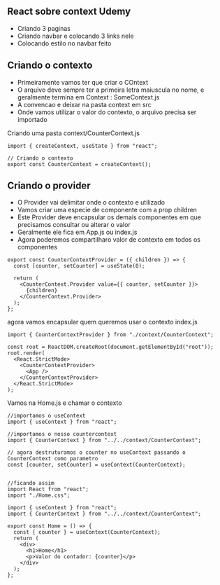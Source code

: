 ## React sobre context Udemy

- Criando 3 paginas
- Criando navbar e colocando 3 links nele
- Colocando estilo no navbar
  feito

## Criando o contexto

- Primeiramente vamos ter que criar o COntext
- O arquivo deve sempre ter a primeira letra maiuscula no nome, e geralmente termina em Context : SomeContext.js
- A convencao e deixar na pasta context em src
- Onde vamos utilizar o valor do contexto, o arquivo precisa ser importado

Criando uma pasta context/CounterContext.js

```tsx
import { createContext, useState } from "react";

// Criando o contexto
export const CounterContext = createContext();
```

## Criando o provider

- O Provider vai delimitar onde o contexto e utilizado
- Vamos criar uma especie de componente com a prop children
- Este Provider deve encapsular os demais componentes em que precisamos consultar ou alterar o valor
- Geralmente ele fica em App.js ou index.js
- Agora poderemos compartilharo valor de contexto em todos os componentes

```tsx
export const CounterContextProvider = ({ children }) => {
  const [counter, setCounter] = useState(0);

  return (
    <CounterContext.Provider value={{ counter, setCounter }}>
      {children}
    </CounterContext.Provider>
  );
};
```

agora vamos encapsular quem queremos usar o contexto
index.js

```tsx
import { CounterContextProvider } from "./context/CounterContext";

const root = ReactDOM.createRoot(document.getElementById("root"));
root.render(
  <React.StrictMode>
    <CounterContextProvider>
      <App />
    </CounterContextProvider>
  </React.StrictMode>
);
```

Vamos na Home.js e chamar o contexto

```tsx
//importamos o useContext
import { useContext } from "react";

//importamos o nosso countercontext
import { CounterContext } from "../../context/CounterContext";

// agora destruturamos o counter no useContext passando o CounterContext como parametro
const [counter, setCounter] = useContext(CounterContext);


//ficando assim 
import React from "react";
import "./Home.css";

import { useContext } from "react";
import { CounterContext } from "../../context/CounterContext";

export const Home = () => {
  const { counter } = useContext(CounterContext);
  return (
    <div>
      <h1>Home</h1>
      <p>Valor do contador: {counter}</p>
    </div>
  );
};
```
